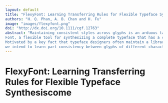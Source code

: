 ```yaml
---
layout: default
title: "FlexyFont: Learning Transferring Rules for Flexible Typeface Synthesis"
authors: "H. Q. Phan, A. B. Chan and H. Fu"
image: "images/flexyfont.png"
doi: "http://dx.doi.org/10.1111/cgf.12763" 
abstract: "Maintaining consistent styles across glyphs is an arduous task in typeface design. In this work we introduce Flexy-
Font, a flexible tool for synthesizing a complete typeface that has a consistent style with a given small set of glyphs.
Motivated by a key fact that typeface designers often maintain a library of glyph parts to achieve a consistent typeface,
we intend to learn part consistency between glyphs of different characters across typefaces. We take a part assembling approach by firstly decomposing the given glyphs into semantic parts and then assembling them according to learned sets of transferring rules to reconstruct the missing glyphs. To maintain style consistency, we represent the style of a font as a vector of pairwise part similarities. By learning a distribution over these feature vectors, we are able to predict the style of a novel typeface given only a few examples. We utilize a popular machine learning method as well as retrieval-based methods to quantitatively assess the performance of our feature vector, resulting in favorable results. We also present an intuitive interface that allows users to interactively create novel typefaces with ease. The synthesized fonts can be directly used in real-world design."
---
```


# FlexyFont: Learning Transferring Rules for Flexible Typeface Synthesiscome
